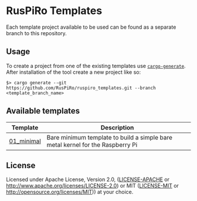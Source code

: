 # RusPiRo Templates

Each template project available to be used can be found as a separate branch to this repository.

## Usage
To create a project from one of the existing templates use [`cargo-generate`](https://crates.io/crates/cargo-generate).
After installation of the tool create a new project like so:
```
$> cargo generate --git https://github.com/RusPiRo/ruspiro_templates.git --branch <template_branch_name>
```

## Available templates
Template                            | Description
------------------------------------|------------
[01_minimal](tree/01_minimal)       | Bare minimum template to build a simple bare metal kernel for the Raspberry Pi

## License
Licensed under Apache License, Version 2.0, ([LICENSE-APACHE](LICENSE-APACHE) or http://www.apache.org/licenses/LICENSE-2.0) or MIT ([LICENSE-MIT](LICENSE-MIT) or http://opensource.org/licenses/MIT)) at your choice.